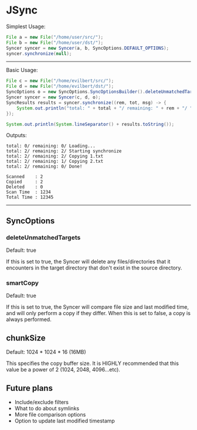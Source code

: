 # JSync
Simplest Usage:
```java
File a = new File("/home/user/src/");
File b = new File("/home/user/dst/");
Syncer syncer = new Syncer(a, b, SyncOptions.DEFAULT_OPTIONS);
syncer.synchronize(null);
```
---

Basic Usage:
```java
File c = new File("/home/evilbert/src/");
File d = new File("/home/evilbert/dst/");
SyncOptions o = new SyncOptions.SyncOptionsBuilder().deleteUnmatchedTargets(false).chunkSize(1024).build();
Syncer syncer = new Syncer(c, d, o);
SyncResults results = syncer.synchronize((rem, tot, msg) -> {
    System.out.println("total: " + total + "/ remaining: " + rem + "/ " + msg);
});

System.out.println(System.lineSeparator() + results.toString());
```
Outputs:
```
total: 0/ remaining: 0/ Loading...
total: 2/ remaining: 2/ Starting synchronize
total: 2/ remaining: 2/ Copying 1.txt
total: 2/ remaining: 1/ Copying 2.txt
total: 2/ remaining: 0/ Done!

Scanned    : 2
Copied     : 2
Deleted    : 0
Scan Time  : 1234
Total Time : 12345
```
---

## SyncOptions
### deleteUnmatchedTargets
Default: true 


If this is set to true, the Syncer will delete any files/directories that it encounters in the target directory that don't exist in the source directory.

### smartCopy
Default: true


If this is set to true, the Syncer will compare file size and last modified time, and will only perform a copy if they differ. When this is set to false, a copy is always performed.

## chunkSize
Default: 1024 * 1024 * 16 (16MB)


This specifies the copy buffer size. It is HIGHLY recommended that this value be a power of 2 (1024, 2048, 4096...etc).

## Future plans
- Include/exclude filters
- What to do about symlinks
- More file comparison options
- Option to update last modified timestamp
